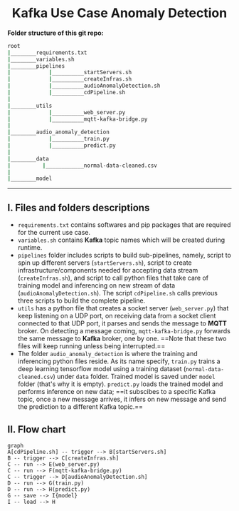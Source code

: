 <h1  align="center">Kafka Use Case Anomaly Detection</h1>



**Folder structure of this git repo:**

```bash
root
|________requirements.txt
|________variables.sh
|________pipelines
|            |__________startServers.sh
|            |__________createInfras.sh
|            |__________audioAnomalyDetection.sh
|            |__________cdPipeline.sh
|
|________utils
|            |__________web_server.py
|            |__________mqtt-kafka-bridge.py
|
|________audio_anomaly_detection
|            |__________train.py
|            |__________predict.py
|
|________data
|          |____________normal-data-cleaned.csv
|
|________model
```

---



<h2>I. Files and folders descriptions</h2>

 - `requirements.txt` contains softwares and pip packages that are required for the current use case.
 - `variables.sh` contains **Kafka** topic names which will be created during runtime.
 - `pipelines` folder includes scripts to build sub-pipelines, namely, script to spin up different servers (`startServers.sh`), script to create infrastructure/components needed for accepting data stream (`createInfras.sh`), and script to call python files that take care of training model and inferencing on new stream of data (`audioAnomalyDetection.sh`). The script `cdPipeline.sh` calls previous three scripts to build the complete pipeline.
 - `utils` has a python file that creates a socket server (`web_server.py`) that keep listening on a UDP port, on receiving data from a socket client connected to that UDP port, it parses and sends the message to **MQTT** broker. On detecting a message coming, `mqtt-kafka-bridge.py` forwards the same message to **Kafka** broker, one by one. ==Note that these two files will keep running unless being interrupted.==
 - The folder `audio_anomaly_detection` is where the training and inferencing python files reside. As its name specify, `train.py` trains a deep learning tensorflow model using a training dataset (`normal-data-cleaned.csv`) under `data` folder. Trained model is saved under `model` folder (that's why it is empty). `predict.py` loads the trained model and performs inference on new data; ==it subscibes to a specific Kafka topic, once a new message arrives, it infers on new message and send the prediction to a different Kafka topic.==

<h2>II. Flow chart</h2>

```mermaid
graph
A[cdPipeline.sh] -- trigger --> B[startServers.sh]
B -- trigger --> C[createInfras.sh]
C -- run --> E(web_server.py)
C -- run --> F(mqtt-kafka-bridge.py)
C -- trigger --> D[audioAnomalyDetection.sh]
D -- run --> G(train.py)
D -- run --> H(predict.py)
G -- save --> I{model}
I -- load --> H
```

